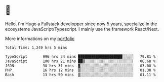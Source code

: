 # 👋 

Hello, i'm Hugo a Fullstack developper since now 5 years, specialize in the ecosysteme JavaScript/Typescript. I mainly use the framework React/Next.

More informations on my [portfolio](https://hcampos.fr)

<!--START_SECTION:waka-->

```txt
Total Time: 1,249 hrs 5 mins

TypeScript       996 hrs 54 mins ████████████████████░░░░░   79.81 %
JavaScript       108 hrs 21 mins ██▒░░░░░░░░░░░░░░░░░░░░░░   08.68 %
JSON             38 hrs 31 mins  ▓░░░░░░░░░░░░░░░░░░░░░░░░   03.08 %
PHP              16 hrs 12 mins  ▒░░░░░░░░░░░░░░░░░░░░░░░░   01.30 %
Bash             13 hrs 50 mins  ▒░░░░░░░░░░░░░░░░░░░░░░░░   01.11 %
```

<!--END_SECTION:waka-->

